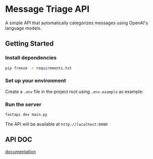 # Message Triage API

A simple API that automatically categorizes messages using OpenAI's language models.

## Getting Started

### Install dependencies

```bash
pip freeze -r requirements.txt
```

### Set up your environment

Create a `.env` file in the project root using `.env.example` as example:


### Run the server

```bash
fastapi dev main.py
```

The API will be available at `http://localhost:8000`

## API DOC

[documentation](http://localhost:8000)